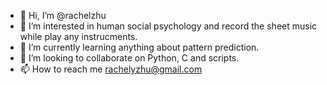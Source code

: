 - 👋 Hi, I’m @rachelzhu
- 👀 I’m interested in human social psychology and record the sheet music while play any instrucments. 
- 🌱 I’m currently learning anything about pattern prediction.
- 💞️ I’m looking to collaborate on Python, C and scripts. 
- 📫 How to reach me rachelyzhu@gmail.com

<!---
rachelzhu/rachelzhu is a ✨ special ✨ repository because its `README.md` (this file) appears on your GitHub profile.
You can click the Preview link to take a look at your changes.
--->
